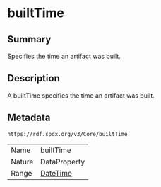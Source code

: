 <!-- Automatically generated by spec-parser v2.0.0 on 2024-01-12T14:00:21.817658+00:00 -->
<!-- SPDX-License-Identifier: Community-Spec-1.0 -->

# builtTime

## Summary

Specifies the time an artifact was built.


## Description

A builtTime specifies the time an artifact was built.


## Metadata

`https://rdf.spdx.org/v3/Core/builtTime`


| | |
|---|---|
| Name | builtTime |
| Nature | DataProperty |
| Range | [DateTime](../Datatypes/DateTime.md) |





